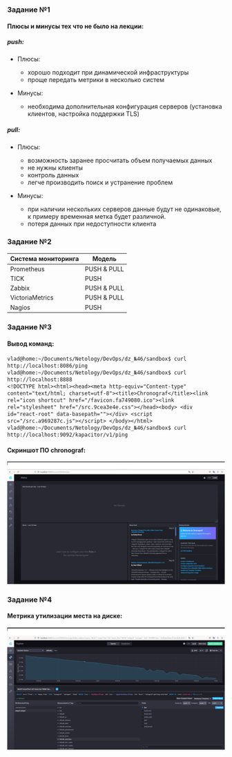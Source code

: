 ### Задание №1 
#### Плюсы и минусы тех что не было на лекции:

##### push:
- Плюсы:
  - хорошо подходит при динамической инфраструктуры
  - проще передать метрики в несколько систем

- Минусы:
  - необходима дополнительная конфигурация серверов (установка клиентов, настройка поддержки TLS)


##### pull:
- Плюсы:
  - возможность заранее просчитать объем получаемых данных
  - не нужны клиенты
  - контроль данных
  - легче производить поиск и устранение проблем

- Минусы:
  - при наличии нескольких серверов данные будут не одинаковые, к примеру временная метка будет различной.
  - потеря данных при недоступности клиента


### Задание №2

Система мониторинга | Модель       |
--------------------|--------------|
Prometheus          | PUSH & PULL  | 
TICK                | PUSH         | 
Zabbix              | PUSH & PULL  |
VictoriaMetrics     | PUSH & PULL  |
Nagios              |    PUSH      |


### Задание №3
#### Вывод команд:
```
vlad@home:~/Documents/Netology/DevOps/dz_№46/sandbox$ curl http://localhost:8086/ping
vlad@home:~/Documents/Netology/DevOps/dz_№46/sandbox$ curl http://localhost:8888
<!DOCTYPE html><html><head><meta http-equiv="Content-type" content="text/html; charset=utf-8"><title>Chronograf</title><link rel="icon shortcut" href="/favicon.fa749080.ico"><link rel="stylesheet" href="/src.9cea3e4e.css"></head><body> <div id="react-root" data-basepath=""></div> <script src="/src.a969287c.js"></script> </body></html> 
vlad@home:~/Documents/Netology/DevOps/dz_№46/sandbox$ curl http://localhost:9092/kapacitor/v1/ping
```
#### Скриншот ПО chronograf: 
![chronograf](./screen/chronograf.png)

### Задание №4
#### Метрика утилизации места на диске:
![chronograf](./screen/disk_util.png) 
